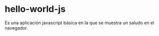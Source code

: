 # hello-world-js

Es una aplicación javascript básica en la que se muestra un saludo en el navegador.
